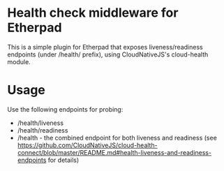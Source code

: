 # Health check middleware for Etherpad
This is a simple plugin for Etherpad that exposes liveness/readiness endpoints (under /health/ prefix), using CloudNativeJS's cloud-health module.

# Usage
Use the following endpoints for probing:
- /health/liveness
- /health/readiness
- /health - the combined endpoint for both liveness and readiness (see https://github.com/CloudNativeJS/cloud-health-connect/blob/master/README.md#health-liveness-and-readiness-endpoints for details)
